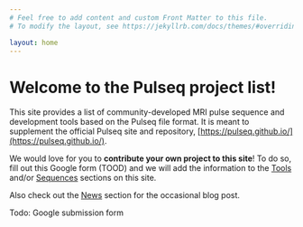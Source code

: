 ```yaml
---
# Feel free to add content and custom Front Matter to this file.
# To modify the layout, see https://jekyllrb.com/docs/themes/#overriding-theme-defaults

layout: home
---
```


<h1> Welcome to the Pulseq project list! </h1>

This site provides a list of 
community-developed MRI pulse sequence and development tools
based on the Pulseq file format.
It is meant to supplement the official Pulseq site and repository, 
[https://pulseq.github.io/](https://pulseq.github.io/).

We would love for you to **contribute your own project to this site**! 
To do so, fill out this Google form (TOOD) and we will add the information to the 
[Tools](/tools/) and/or [Sequences](/sequences/) sections on this site.


Also check out the [News](/news/) section for the occasional blog post.

Todo: Google submission form

<!-- 
{% for post in site.pages %}
<li> <a href="{{ post.url }}">{{ post.title }}</a></li>
{% endfor %}
-->

